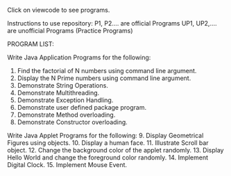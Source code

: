 Click on viewcode to see programs.

Instructions to use repository:
P1, P2.... are official Programs
UP1, UP2,.... are unofficial Programs (Practice Programs)

PROGRAM LIST:

Write Java Application Programs for the following:
1. Find the factorial of N numbers using command line argument.
2. Display the N Prime numbers using command line argument.
3. Demonstrate String Operations.
4. Demonstrate Multithreading.
5. Demonstrate Exception Handling.
6. Demonstrate user defined package program.
7. Demonstrate Method overloading.
8. Demonstrate Constructor overloading.

Write Java Applet Programs for the following:
9. Display Geometrical Figures using objects.
10. Display a human face.
11. Illustrate Scroll bar object.
12. Change the background color of the applet randomly.
13. Display Hello World and change the foreground color randomly.
14. Implement Digital Clock.
15. Implement Mouse Event.

